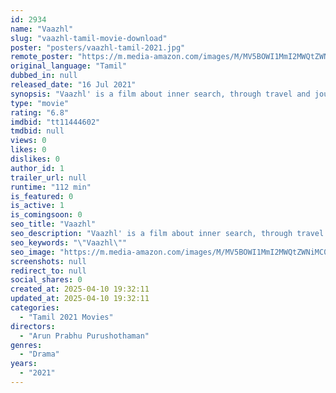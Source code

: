 ```yaml
---
id: 2934
name: "Vaazhl"
slug: "vaazhl-tamil-movie-download"
poster: "posters/vaazhl-tamil-2021.jpg"
remote_poster: "https://m.media-amazon.com/images/M/MV5BOWI1MmI2MWQtZWNiMC00NmQyLWEyYTAtZjY5ZjNlNjMyNDA1XkEyXkFqcGc@._V1_SX300.jpg"
original_language: "Tamil"
dubbed_in: null
released_date: "16 Jul 2021"
synopsis: "Vaazhl' is a film about inner search, through travel and journey to discover your true self."
type: "movie"
rating: "6.8"
imdbid: "tt11444602"
tmdbid: null
views: 0
likes: 0
dislikes: 0
author_id: 1
trailer_url: null
runtime: "112 min"
is_featured: 0
is_active: 1
is_comingsoon: 0
seo_title: "Vaazhl"
seo_description: "Vaazhl' is a film about inner search, through travel and journey to discover your true self."
seo_keywords: "\"Vaazhl\""
seo_image: "https://m.media-amazon.com/images/M/MV5BOWI1MmI2MWQtZWNiMC00NmQyLWEyYTAtZjY5ZjNlNjMyNDA1XkEyXkFqcGc@._V1_SX300.jpg"
screenshots: null
redirect_to: null
social_shares: 0
created_at: 2025-04-10 19:32:11
updated_at: 2025-04-10 19:32:11
categories:
  - "Tamil 2021 Movies"
directors:
  - "Arun Prabhu Purushothaman"
genres:
  - "Drama"
years:
  - "2021"
---
```

